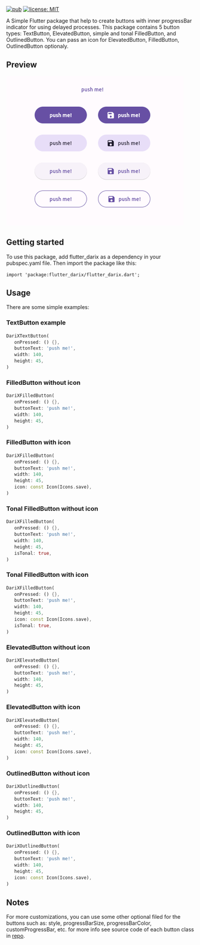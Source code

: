 <!--
This README describes the package. If you publish this package to pub.dev,
this README's contents appear on the landing page for your package.

For information about how to write a good package README, see the guide for
[writing package pages](https://dart.dev/guides/libraries/writing-package-pages).

For general information about developing packages, see the Dart guide for
[creating packages](https://dart.dev/guides/libraries/create-library-packages)
and the Flutter guide for
[developing packages and plugins](https://flutter.dev/developing-packages).
-->
[![pub](https://img.shields.io/pub/v/flutter_darix.svg)](https://pub.dev/packages/flutter_darix)
[![license: MIT](https://img.shields.io/badge/license-MIT-yellow.svg)](https://opensource.org/licenses/MIT)

A Simple Flutter package that help to create buttons with inner progressBar indicator for using delayed processes.
This package contains 5 button types: TextButton, ElevatedButton, simple and tonal FilledButton, and OutlinedButton.
You can pass an icon for ElevatedButton, FilledButton, OutlinedButton optionaly.

## Preview

![Flutter Buttons with progressbar indicators](https://github.com/hosseinvejdani/flutter_darix/blob/master/assets/buttons.png)

## Getting started

To use this package, add flutter_darix as a dependency in your pubspec.yaml file. Then import the package like this:
```
import 'package:flutter_darix/flutter_darix.dart';
```

## Usage
There are some simple examples:

### TextButton example 
```dart
DariXTextButton(
   onPressed: () {},
   buttonText: 'push me!',
   width: 140,
   height: 45,
)
```

### FilledButton without icon 

```dart
DariXFilledButton(
   onPressed: () {},
   buttonText: 'push me!',
   width: 140,
   height: 45,
)
```

### FilledButton with icon 
```dart
DariXFilledButton(
   onPressed: () {},
   buttonText: 'push me!',
   width: 140,
   height: 45,
   icon: const Icon(Icons.save),
)
```

### Tonal FilledButton without icon 
```dart
DariXFilledButton(
   onPressed: () {},
   buttonText: 'push me!',
   width: 140,
   height: 45,
   isTonal: true,
)
```

### Tonal FilledButton with icon 
```dart
DariXFilledButton(
   onPressed: () {},
   buttonText: 'push me!',
   width: 140,
   height: 45,
   icon: const Icon(Icons.save),
   isTonal: true,
)
```

### ElevatedButton without icon 
```dart
DariXElevatedButton(
   onPressed: () {},
   buttonText: 'push me!',
   width: 140,
   height: 45,
)
```

### ElevatedButton with icon 
```dart
DariXElevatedButton(
   onPressed: () {},
   buttonText: 'push me!',
   width: 140,
   height: 45,
   icon: const Icon(Icons.save),
)
```

### OutlinedButton without icon 
```dart
DariXOutlinedButton(
   onPressed: () {},
   buttonText: 'push me!',
   width: 140,
   height: 45,
)
```

### OutlinedButton with icon 
```dart
DariXOutlinedButton(
   onPressed: () {},
   buttonText: 'push me!',
   width: 140,
   height: 45,
   icon: const Icon(Icons.save),
)
```

## Notes
For more customizations, you can use some other optional filed for the buttons such as:
style, progressBarSize, progressBarColor, customProgressBar, etc. 
for more info see source code of each button class in [repo](https://github.com/hosseinvejdani/flutter_darix).
